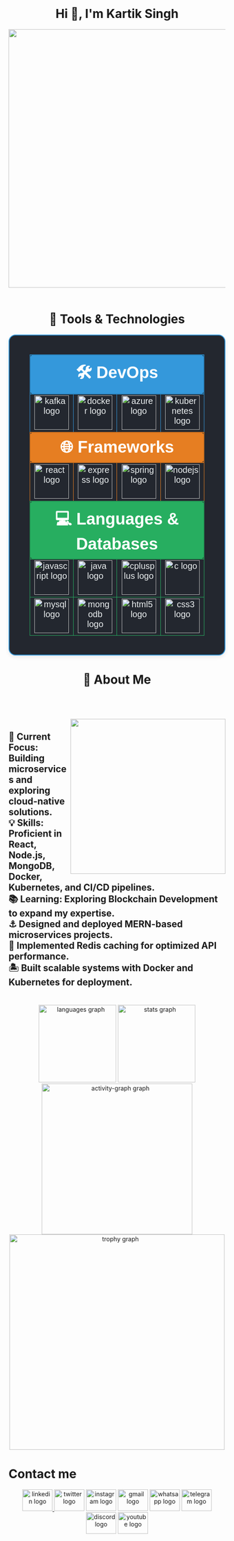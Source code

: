 <br clear="both">
<h1 align="center">Hi 👋, I'm Kartik Singh</h1>

<div align="center">
  <img height="600" src="https://user-images.githubusercontent.com/74038190/212750155-3ceddfbd-19d3-40a3-87af-8d329c8323c4.gif"  />
</div>


<br clear="both">
<h1 align="center"></h1>

<h1 align="center">🔧 Tools & Technologies</h1>

<div align="center" style="background: #23272f; border: 2px solid #3498DB; border-radius: 16px; padding: 24px; margin-bottom: 32px; box-shadow: 0 4px 10px rgba(0,0,0,0.08);">
  <table align="center" cellspacing="0" cellpadding="10" style="width: 90%; text-align: center; font-family: Arial, sans-serif; border-spacing: 20px; color: #ECF0F1; font-size: 20px;">
    <tr>
      <th colspan="4" style="font-size: 38px; padding: 12px; background: #3498DB; color: white; border-radius: 8px; border: 2px solid #2980B9; font-weight: bold;">🛠 DevOps</th>
    </tr>
    <tr>
      <td style="border: 1px solid #3498DB; border-radius: 8px;">
        <img src="https://skillicons.dev/icons?i=kafka" height="80" alt="kafka logo" />
        <br>
      </td>
      <td style="border: 1px solid #3498DB; border-radius: 8px;">
        <img src="https://cdn.simpleicons.org/docker/2496ED" height="80" alt="docker logo" />
        <br>
      </td>
      <td style="border: 1px solid #3498DB; border-radius: 8px;">
        <img src="https://cdn.jsdelivr.net/gh/devicons/devicon/icons/azure/azure-original.svg" height="80" alt="azure logo" />
        <br>
      </td>
      <td style="border: 1px solid #3498DB; border-radius: 8px;">
        <img src="https://cdn.jsdelivr.net/gh/devicons/devicon/icons/kubernetes/kubernetes-plain.svg" height="80" alt="kubernetes logo" />
        <br>
      </td>
    </tr>
    <tr>
      <th colspan="4" style="font-size: 38px; padding: 12px; background: #E67E22; color: white; border-radius: 8px; border: 2px solid #CA6F1E; font-weight: bold;">🌐 Frameworks</th>
    </tr>
    <tr>
      <td style="border: 1px solid #E67E22; border-radius: 8px;">
        <img src="https://cdn.jsdelivr.net/gh/devicons/devicon/icons/react/react-original.svg" height="80" alt="react logo" />
        <br>
      </td>
      <td style="border: 1px solid #E67E22; border-radius: 8px;">
        <img src="https://skillicons.dev/icons?i=express" height="80" alt="express logo" />
        <br>
      </td>
      <td style="border: 1px solid #E67E22; border-radius: 8px;">
        <img src="https://cdn.jsdelivr.net/gh/devicons/devicon/icons/spring/spring-original.svg" height="80" alt="spring logo" />
        <br>
      </td>
      <td style="border: 1px solid #E67E22; border-radius: 8px;">
        <img src="https://cdn.jsdelivr.net/gh/devicons/devicon/icons/nodejs/nodejs-original.svg" height="80" alt="nodejs logo" />
        <br>
      </td>
    </tr>
    <tr>
      <th colspan="4" style="font-size: 38px; padding: 12px; background: #27AE60; color: white; border-radius: 8px; border: 2px solid #229954; font-weight: bold;">💻 Languages & Databases</th>
    </tr>
    <tr>
      <td style="border: 1px solid #27AE60; border-radius: 8px;">
        <img src="https://cdn.jsdelivr.net/gh/devicons/devicon/icons/javascript/javascript-plain.svg" height="80" alt="javascript logo" />
        <br>
      </td>
      <td style="border: 1px solid #27AE60; border-radius: 8px;">
        <img src="https://cdn.jsdelivr.net/gh/devicons/devicon/icons/java/java-original.svg" height="80" alt="java logo" />
        <br>
      </td>
      <td style="border: 1px solid #27AE60; border-radius: 8px;">
        <img src="https://cdn.jsdelivr.net/gh/devicons/devicon/icons/cplusplus/cplusplus-original.svg" height="80" alt="cplusplus logo" />
        <br>
      </td>
      <td style="border: 1px solid #27AE60; border-radius: 8px;">
        <img src="https://cdn.jsdelivr.net/gh/devicons/devicon/icons/c/c-original.svg" height="80" alt="c logo" />
        <br>
      </td>
    </tr>
    <tr>
      <td style="border: 1px solid #27AE60; border-radius: 8px;">
        <img src="https://cdn.jsdelivr.net/gh/devicons/devicon/icons/mysql/mysql-original.svg" height="80" alt="mysql logo" />
        <br>
      </td>
      <td style="border: 1px solid #27AE60; border-radius: 8px;">
        <img src="https://cdn.jsdelivr.net/gh/devicons/devicon/icons/mongodb/mongodb-original.svg" height="80" alt="mongodb logo" />
        <br>
      </td>
      <td style="border: 1px solid #27AE60; border-radius: 8px;">
        <img src="https://cdn.jsdelivr.net/gh/devicons/devicon/icons/html5/html5-original.svg" height="80" alt="html5 logo" />
        <br>
      </td>
      <td style="border: 1px solid #27AE60; border-radius: 8px;">
        <img src="https://cdn.jsdelivr.net/gh/devicons/devicon/icons/css3/css3-original.svg" height="80" alt="css3 logo" />
        <br>
      </td>
    </tr>
  </table>
</div>


<h1 align="center"></h1>

###

<h1 align="center">🌟 About Me</h1>

###
<br/>
<br/>
<br clear="both">

<img align="right" height="360" src="https://i.gifer.com/9cIT.gif"  />

###

<h2 align="left">🚀 Current Focus: Building microservices and exploring cloud-native solutions.<br>💡 Skills: Proficient in React, Node.js, MongoDB, Docker, Kubernetes, and CI/CD pipelines.<br>📚 Learning: Exploring Blockchain Development to expand my expertise.<br>⚓   Designed and deployed MERN-based microservices projects.<br>🚧 Implemented Redis caching for optimized API performance.<br>🏝 Built scalable systems with Docker and Kubernetes for deployment.</h2>

###

<br clear="both">

<div align="center">
  <img src="https://github-readme-stats.vercel.app/api/top-langs?username=Kartik1014&locale=en&layout=compact&card_width=320&langs_count=10&theme=radical&hide_border=false" height="180" alt="languages graph" />
  <img src="https://github-readme-stats.vercel.app/api?username=Kartik1014&hide_title=false&hide_rank=false&show_icons=false&include_all_commits=true&count_private=true&disable_animations=false&theme=radical&locale=en&hide_border=false&order=1" height="180" alt="stats graph"  />
  <img src="https://github-readme-activity-graph.vercel.app/graph?username=Kartik1014&radius=16&theme=redical&area=true&hide_border=false" height="350" alt="activity-graph graph" />
  <img src="https://github-profile-trophy.vercel.app?username=Kartik1014&theme=darkhub&column=6&margin-w=8&margin-h=8&no-bg=false&no-frame=true" height="500" alt="trophy graph" />
</div>

<h1 align="left">Contact me</h1>
<div align="center">
  <a href="www.linkedin.com/in/pps940" target="_blank">
    <img src="https://raw.githubusercontent.com/maurodesouza/profile-readme-generator/master/src/assets/icons/social/linkedin/default.svg" width="70" height="50" alt="linkedin logo"  />
  </a>
  <img src="https://raw.githubusercontent.com/maurodesouza/profile-readme-generator/master/src/assets/icons/social/twitter/default.svg" width="70" height="50" alt="twitter logo"  />
  <img src="https://raw.githubusercontent.com/maurodesouza/profile-readme-generator/master/src/assets/icons/social/instagram/default.svg" width="70" height="50" alt="instagram logo"  />
  <img src="https://raw.githubusercontent.com/maurodesouza/profile-readme-generator/master/src/assets/icons/social/gmail/default.svg" width="70" height="50" alt="gmail logo"  />
  <img src="https://raw.githubusercontent.com/maurodesouza/profile-readme-generator/master/src/assets/icons/social/whatsapp/default.svg" width="70" height="50" alt="whatsapp logo"  />
  <img src="https://raw.githubusercontent.com/maurodesouza/profile-readme-generator/master/src/assets/icons/social/telegram/default.svg" width="70" height="50" alt="telegram logo"  />
  <img src="https://raw.githubusercontent.com/maurodesouza/profile-readme-generator/master/src/assets/icons/social/discord/default.svg" width="70" height="50" alt="discord logo"  />
  <img src="https://raw.githubusercontent.com/maurodesouza/profile-readme-generator/master/src/assets/icons/social/youtube/default.svg" width="70" height="50" alt="youtube logo"  />
</div>

###
